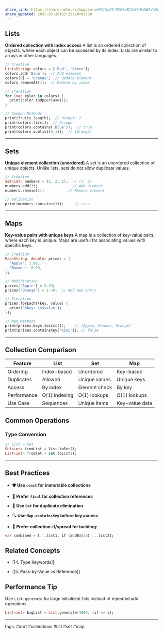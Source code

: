 ```yaml
---
share_link: https://share.note.sx/moppsolx#PKfhzQT/HZPGvBC2mMoEmNBAVq5EAJm0os6rlTeC4JI
share_updated: 2025-03-28T23:25:20+02:00
---
```


## Lists
**Ordered collection with index access**
A list is an ordered collection of objects, where each object can be accessed by its index. Lists are similar to arrays in other languages.

```dart
// Creation  
List<String> colors = ['Red', 'Green'];
colors.add('Blue');  // Add element
colors[0] = 'Orange';  // Update element
colors.removeAt(1);  // Remove by index

// Iteration
for (var color in colors) {
  print(color.toUpperCase());
}

// Common Methods
print(fruits.length);  // Output: 2
print(colors.first);  // Orange
print(colors.contains('Blue'));  // true
print(colors.sublist(0,1));  // [Orange]
```

---

## Sets

**Unique element collection (unordered)**
A set is an unordered collection of unique objects. Unlike lists, sets do not allow duplicate values.

```dart
// Creation  
Set<int> numbers = {1, 2, 2};  // {1, 2}
numbers.add(3);                // Add element
numbers.remove(1);           // Remove element

// Validation
print(numbers.contains(3));     // true
```

---

## Maps

**Key-value pairs with unique keys**
A map is a collection of key-value pairs, where each key is unique. Maps are useful for associating values with specific keys.

```dart
// Creation
Map<String, double> prices = {
  'Apple': 1.99,
  'Banana': 0.99,
};

// Modification
prices['Apple'] = 5.49;  
prices['Orange'] = 2.49;  // Add new entry

// Iteration
prices.forEach((key, value) {
  print('$key: \$$value');
});

// Map Methods
print(prices.keys.toList());    // [Apple, Banana, Orange]
print(prices.containsKey('Kiwi')); // false
```

---

## Collection Comparison

|Feature|List|Set|Map|
|---|---|---|---|
|Ordering|Index-based|Unordered|Key-based|
|Duplicates|Allowed|Unique values|Unique keys|
|Access|By index|Element check|By key|
|Performance|O(1) indexing|O(1) lookups|O(1) lookups|
|Use Case|Sequences|Unique items|Key-value data|

## Common Operations

### Type Conversion

```dart
// List ↔ Set
Set<int> fromList = list.toSet();
List<int> fromSet = set.toList();
```

---

## Best Practices

- 🛡️ **Use `const` for immutable collections**
    
- 🔑 **Prefer `final` for collection references**
    
- 🧹 **Use `Set` for duplicate elimination**
    
- 🔍 **Use `Map.containsKey` before key access**
    
- 🚀 **Prefer collection-if/spread for building:**
    

```dart
var combined = [...list1, if (addExtra) ...list2];
```

## Related Concepts
- [[4. Type Keywords]]
    
- [[5. Pass-by-Value vs Reference]]
## Performance Tip

Use `List.generate` for large initialized lists instead of repeated add operations.

```dart
List<int> bigList = List.generate(1000, (i) => i);
```
---

tags: #dart #collections #list #set #map